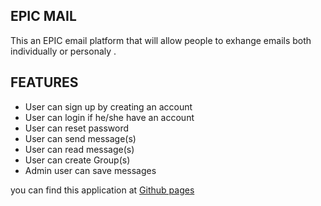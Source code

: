 ## EPIC MAIL
This an EPIC email platform that will allow people to exhange emails both individually or personaly .

## FEATURES
- User can sign up by creating an account
- User can login if he/she have an account
- User can reset password
- User can send message(s)
- User can read message(s)
- User can create Group(s)
- Admin user can save messages


you can find this application at [Github pages](https://kagorora.github.io/EpicMailAndela/)